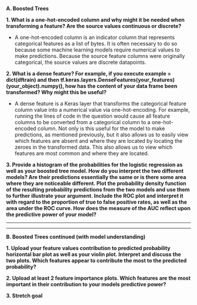**A. Boosted Trees**

  **1. What is a one-hot-encoded column and why might it be needed when transforming a feature?  Are the source values continuous or discrete?**
  
*  A one-hot-encoded column is an indicator column that represents categorical features as a list of bytes.  It is often necessary to do so because some machine learning models require numerical values to make predictions.  Because the source feature columns were originally categorical, the source values are discrete datapoints.

  **2. What is a dense feature?  For example, if you execute example = dict(dftrain) and then tf.keras.layers.DenseFeatures(your_features)(your_object).numpy(), how has the content of your data frame been transformed?  Why might this be useful?**
  
*  A dense feature is a Keras layer that transforms the categorical feature column value into a numerical value via one-hot-encoding.  For example, running the lines of code in the question would cause all feature columns to be converted from a categorical column to a one-hot-encoded column.  Not only is this useful for the model to make predictions, as mentioned previously, but it also allows us to easily view which features are absent and where they are located by locating the zeroes in the transformed data.  This also allows us to view which features are most common and where they are located.

  **3. Provide a histogram of the probabilities for the logistic regression as well as your boosted tree model.  How do you interpret the two different models?  Are their predictions essentially the same or is there some area where they are noticeable different.  Plot the probability density function of the resulting probability predictions from the two models and use them to further illustrate your argument.  Include the ROC plot and interpret it with regard to the proportion of true to false positive rates, as well as the area under the ROC curve.  How does the measure of the AUC reflect upon the predictive power of your model?**


---
---

**B. Boosted Trees continued (with model understanding)**

  **1. Upload your feature values contribution to predicted probability horizontal bar plot as well as your violin plot.  Interpret and discuss the two plots.  Which features appear to contribute the most to the predicted probability?**

  **2. Upload at least 2 feature importance plots.  Which features are the most important in their contribution to your models predictive power?**

  **3. Stretch goal**
